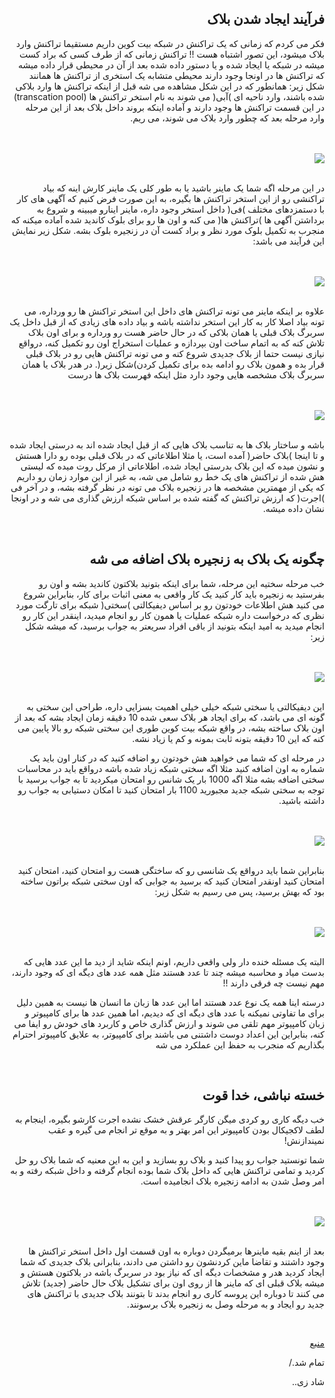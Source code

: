 
<div dir="rtl">
    <h2>فرآیند ایجاد شدن بلاک</h2>
    <p>فکر می کردم که زمانی که یک تراکنش در شبکه بیت کوین داریم مستقیما تراکنش وارد بلاک میشود، این تصور اشتباه هست !! تراکنش زمانی که از طرف کسی که براد کست میشه در شبکه یا ایجاد شده و یا دستور داده شده بعد از آن در محیطی قرار داده میشه که تراکنش ها در
        اونجا وجود دارند محیطی متشابه یک استخری از تراکنش ها همانند شکل زیر: همانطور که در این شکل مشاهده می شه قبل از اینکه تراکنش ها وارد بلاکی شده باشند، وارد ناحیه ای )آبی( می شوند به نام استخر تراکنش ها (transcation pool) در این قسمت تراکنش ها وجود
        دارند و آماده اینکه بروند داخل بلاک بعد از این مرحله وارد مرحله بعد که چطور وارد بلاک می شوند، می ریم.</p><br><br>
   <img src="https://learnmeabitcoin.com/beginners/images/blocks/png/01-transaction_pool.png"><br><br>
    <p>در این مرحله اگه شما یک ماینر باشید یا به طور کلی یک ماینر کارش اینه که بیاد تراکنشی رو از این استخر تراکنش ها بگیره، به این صورت فرض کنیم که آگهی های کار با دستمزدهای مختلف )فی( داخل استخر وجود داره، ماینر اینارو میبینه و شروع به برداشتن آگهی ها
        )تراکنش ها( می کنه و اون ها رو برای بلوک کاندید شده آماده میکنه که منجرب به تکمیل بلوک مورد نظر و براد کست آن در زنجیره بلوک بشه. شکل زیر نمایش این فرآیند می باشد:</p>
 <br><br><img src="https://learnmeabitcoin.com/beginners/images/blocks/png/02-candidate_block.png"><br><br>
    <p>علاوه بر اینکه ماینر می تونه تراکنش های داخل این استخر تراکنش ها رو ورداره، می تونه بیاد اصلا کار به کار این استخر نداشته باشه و بیاد داده های زیادی که از قبل داخل یک سربرگ بلاک قبلی یا همان بلاکی که در حال حاضر هست رو ورداره و برای اون بلاک تلاش
        کنه که به اتمام ساخت اون بپردازه و عملیات استخراج اون رو تکمیل کنه، درواقع نیازی نیست حتما از بلاک جدیدی شروع کنه و می تونه تراکنش هایی رو در بلاک قبلی قرار بده و همون بلاک رو ادامه بده برای تکمیل کردن)شکل زیر(. در هدر بلاک یا همان سربرگ بلاک
        مشخصه هایی وجود دارد مثل اینکه فهرست بلاک ها درست</p>
    <br><br><img src="https://learnmeabitcoin.com/beginners/images/blocks/png/03-block_header.png"><br><br>
    <p>باشه و ساختار بلاک ها به تناسب بلاک هایی که از قبل ایجاد شده اند به درستی ایجاد شده و تا اینجا )بلاک حاضر( آمده است، یا مثلا اطلاعاتی که در بلاک قبلی بوده رو دارا هستش و نشون میده که این بلاک بدرستی ایجاد شده، اطلاعاتی از مرکل روت میده که لیستی هش
        شده از تراکنش های یک خط رو شامل می شه، به غیر از این موارد زمان رو داریم که یکی از مهمترین مشخصه ها در زنجیره بلاک می تونه در نظر گرفته بشه، و در آخر فی )اجرت( که ارزش تراکنش که گفته شده بر اساس شبکه ارزش گذاری می شه و در اونجا نشان داده میشه.</p><br>
    <h2>چگونه یک بلاک به زنجیره بلاک اضافه می شه</h2>
    <p>خب مرحله سختیه این مرحله، شما برای اینکه بتونید بلاکتون کاندید بشه و اون رو بفرستید به زنجیره باید کار کنید یک کار واقعی به معنی اثبات برای کار، بنابراین شروع می کنید هش اطلاعات خودتون رو بر اساس دیفیکالتی )سختی( شبکه برای تارگت مورد نظری که درخواست
        داره شبکه عملیات یا همون کار رو انجام میدید، اینقدر این کار رو انجام میدید به امید اینکه بتونید از باقی افراد سریعتر به جواب برسید، که میشه شکل زیر:</p>
   <br><br> <img src="https://learnmeabitcoin.com/beginners/images/blocks/png/05-block_target.png"><br><br>
    <p>این دیفیکالتی یا سختی شبکه خیلی خیلی اهمیت بسزایی داره، طراحی این سختی به گونه ای می باشد، که برای ایجاد هر بلاک سعی شده 10 دقیقه زمان ایجاد بشه که بعد از اون بلاک ساخته بشه، در واقع شبکه بیت کوین طوری این سختی شبکه رو بالا پایین می کنه که این 10
        دقیقه بتونه ثابت بمونه و کم یا زیاد نشه.</p>
    <p>
        در مرحله ای که شما می خواهید هش خودتون رو اضافه کنید که در کنار اون باید یک شماره به اون اضافه کنید مثلا اگه سختی شبکه زیاد شده باشه درواقع باید در محاسبات سختی اضافه بشه مثلا اگه 1000 بار یک شانس رو امتحان میکردید تا به جواب برسید با توجه به سختی شبکه
        جدید مجبورید 1100 بار امتحان کنید تا امکان دستیابی به جواب رو داشته باشید.
    </p>
    <br><br><img src="https://learnmeabitcoin.com/beginners/images/blocks/png/06-block_nonce.png"><br><br>
    <p>بنابراین شما باید درواقع یک شانسی رو که ساختگی هست رو امتحان کنید، امتحان کنید امتحان کنید اونقدر امتحان کنید که برسید به جوابی که اون سختی شبکه براتون ساخته بود که بهش برسید، پس می رسیم به شکل زیر:</p>
    <br><br><img src="https://learnmeabitcoin.com/beginners/images/blocks/png/06-block_nonce_success.png"><br><br>

   <p>البته یک مسئله خنده دار ولی واقعی داریم، اونم اینکه شاید از دید ما این عدد هایی که بدست میاد و محاسبه میشه چند تا عدد هستند مثل همه عدد های دیگه ای که وجود دارند، مهم نیست چه فرقی دارند !!</p>
    <p>درسته اینا همه یک نوع عدد هستند اما این عدد ها زبان ما انسان ها نیست به همین دلیل برای ما تفاوتی نمیکنه با عدد های دیگه ای که دیدیم، اما همین عدد ها برای کامپیوتر و زبان کامپیوتر مهم تلقی می شوند و ارزش گذاری خاص و کاربرد های خودش رو ایفا می کنه،
        بنابراین این اعداد دوست داشتنی می باشند برای کامپیوتر، به علایق کامپیوتر احترام بگذاریم که منجرب به حفظ این عملکرد می شه</p><br>
    <h2>خسته نباشی، خدا قوت</h2>
    <p>خب دیگه کاری رو کردی میگن کارگر عرقش خشک نشده اجرت کارشو بگیره، اینجام به لطف لاکجیکال بودن کامپیوتر این امر بهتر و به موقع تر انجام می گیره و عقب نمیندازنش!</p>
    <p>شما تونستید جواب رو پیدا کنید و بلاک رو بسازید و این به این معنیه که شما بلاک رو حل کردید و تمامی تراکنش هایی که داخل بلاک شما بوده انجام گرفته و داخل شبکه رفته و به امر وصل شدن به ادامه زنجیره بلاک انجامیده است.</p>

   <br><br><img src="https://learnmeabitcoin.com/beginners/images/blocks/png/07-block_complete.png"><br><br>
    <p>بعد از اینم بقیه ماینرها برمیگردن دوباره به اون قسمت اول داخل استخر تراکنش ها وجود داشتند و تقاضا ماین کردنشون رو داشتن می دادند، بنابرانی بلاک جدیدی که شما ایجاد کردید هدر و مشخصات دیگه ای که نیاز بود در سربرگ باشه در بلاکتون هستش و میشه بلاک قبلی
        ای که ماینر ها از روی اون برای تشکیل بلاک حال حاضر (جدید) تلاش می کنند تا دوباره این پروسه کاری رو انجام بدند تا بتونند بلاک جدیدی با تراکنش های جدید رو ایجاد و به مرحله وصل به زنجیره بلاک برسونند.
    </p>
<br>
  <p> <a href="https://learnmeabitcoin.com/beginners/blocks">منبع</a></p>
    <p>تمام شد./</p>
    <p>شاد زی..</p>
</div>
